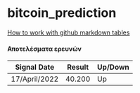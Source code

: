 # bitcoin_prediction


[How to work with github markdown tables](https://www.pluralsight.com/guides/working-tables-github-markdown)

#### Αποτελέσματα ερευνών

| Signal Date | Result | Up/Down |
| --------------- | --------------- | --------------- |
| 17/April/2022 | 40.200 | Up |
